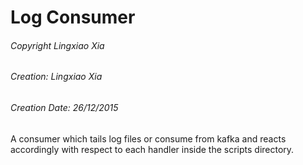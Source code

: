 Log Consumer
================================================================================
###### Copyright Lingxiao Xia
###### Creation: Lingxiao Xia
###### Creation Date: 26/12/2015

A consumer which tails log files or consume from kafka and reacts accordingly with respect to each handler inside the scripts directory.
